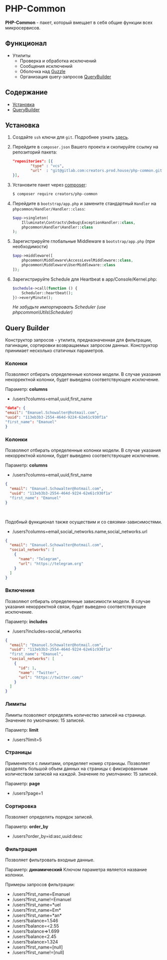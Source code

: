 # PHP-Common

<b>PHP-Common</b> - пакет, который вмещает в себя общие функции всех микросервисов.

## Функционал

- Утилиты
    - Проверка и обработка исключений
    - Сообщения исключений
    - Оболочка над [Guzzle](https://laravel.com/docs/8.x/http-client)
    - Организация query-запросов [QueryBuilder](#query-builder)

## Содержание

- [Установка](#установка)
- [QueryBuilder](#query-builder)

## Установка

1. Создайте `ssh` ключи для `git`. Подробнее узнать [здесь](https://docs.gitlab.com/ee/ssh/).
2. Перейдите в `composer.json` Вашего проекта и скопируйте ссылку на репозиторий пакета:
    ```json
    "repositories": [{
            "type" : "vcs",
            "url"  : "git@gitlab.com:creators.prod.house/php-common.git"
    }],
    ```
3. Установите пакет через [composer](https://getcomposer.org/):

    ```bash
    $ composer require creators/php-common
    ```

4. Перейдите в `bootstrap/app.php` и замените стандартный `Handler` на `phpcommon/Handler/Handler::class`:

    ```php
    $app->singleton(
        Illuminate\Contracts\Debug\ExceptionHandler::class,
        phpcommon\Handler\Handler::class
    );
    ```

5. Зарегистрируйте глобальные Middleware в `bootstrap/app.php` (при необходимости)
    ```php
   $app->middleware([
        phpcommon\Middleware\AccessLevelMiddleware::class,
        phpcommon\Middleware\UserMiddleware::class
   ]);
    ```

6. Зарегистрируйте Schedule для Heartbeat в app/Console/Kernel.php:
   ```php
   $schedule->call(function () {
       Scheduler::heartbeat();
   })->everyMinute();
   ```
   _Не забудьте импортировать Scheduler (use phpcommon\Utils\Scheduler)_

## Query Builder

Конструктор запросов - утилита, предназначенная для фильтрации, пагинации, сортировки возвращаемых запросом данных. Конструктор принимает несколько статичных параметров.

### Колонки

Позволяют отбирать определенные колонки модели. В случае указания некорректной колонки, будет выведена соответствующее исключение.

Параметр: **columns**

- /users?columns=email,uuid,first_name

```json
"data": {
"email": "Emanuel.Schowalter@hotmail.com",
"uuid": "113eb3b3-2554-464d-9224-62e61c930f1a"
"first_name": "Emanuel"
}
```

### Колонки

Позволяют отбирать определенные колонки модели. В случае указания некорректной колонки, будет выведено соответствующее исключение.

Параметр: **columns**

- /users?columns=email,uuid,first_name

```json
{
  "email": "Emanuel.Schowalter@hotmail.com",
  "uuid": "113eb3b3-2554-464d-9224-62e61c930f1a"
  "first_name": "Emanuel"
}
```
<br>

Подобный функционал также осуществим и со связями-зависимостями.
- /users?columns=email,social_networks.name,social_networks.url

```json
{
  "email": "Emanuel.Schowalter@hotmail.com",
  "social_networks": [
    {
      "name": "Telegram",
      "url": "https://telegram.org"
    }
  ]
}
```


### Включения

Позволяют отбирать определенные зависимости модели. В случае указания некорректной связи, будет выведено соответствующее исключение.

Параметр: **includes**

- /users?includes=social_networks

```json
{
  "email": "Emanuel.Schowalter@hotmail.com",
  "uuid": "113eb3b3-2554-464d-9224-62e61c930f1a"
  "first_name": "Emanuel",
  "social_networks": [
    {
      "id": 1,
      "name": "Twitter",
      "url": "https://twitter.com/"
    }
  ]
}
```


### Лимиты

Лимиты позволяют определять количество записей на странице. Значение по умолчанию: 15 записей.

Параметр: **limit**

- /users?limit=5

### Страницы

Применяется с лимитами, определяет номер страницы. Позволяет разделять большой объем данных на страницы с фиксированным количеством записей на каждой. Значение по умолчанию: 15 записей.

Параметр: **page**

- /users?page=1

### Сортировка

Позволяет определять порядок записей. 

Параметр: **order_by**

- /users?order_by=id:asc,uuid:desc

### Фильтрация

Позволяет фильтровать входные данные. 

Параметр: **динамический**
Ключом параметра является название колонки.

Примеры запросов фильтрации:
- /users?first_name=Emanuel
- /users?first_name!=Emanuel
- /users?first_name=*uel
- /users?first_name=Em*
- /users?first_name=\*an*
- /users?balance=1.546
- /users?balance=<2.55
- /users?balance=>1.699
- /users?balance<2.45
- /users?balance>1.324
- /users?first_name=[null]
- /users?first_name!=[null]
